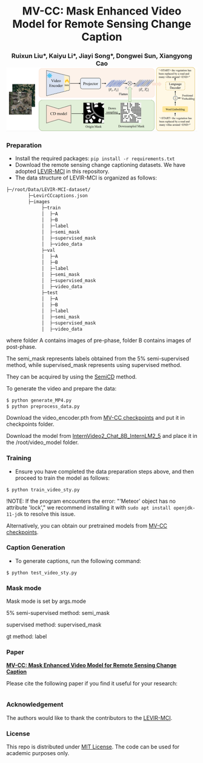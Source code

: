 <h1 align="center">MV-CC: Mask Enhanced Video Model for Remote Sensing Change Caption</h1>

<h3 align="center"> Ruixun Liu*, Kaiyu Li*, Jiayi Song*, Dongwei Sun, Xiangyong Cao
<br


![](Figure/image.png)



### Preparation
- Install the required packages: `pip install -r requirements.txt`
- Download the remote sensing change captioning datasets. We have adopted [LEVIR-MCI](https://github.com/Chen-Yang-Liu/Change-Agent) in this repository.
- The data structure of LEVIR-MCI is organized as follows:

```
├─/root/Data/LEVIR-MCI-dataset/
        ├─LevirCCcaptions.json
        ├─images
             ├─train
             │  ├─A
             │  ├─B
             │  ├─label
             │  ├─semi_mask
             │  ├─supervised_mask
             │  ├─video_data
             ├─val
             │  ├─A
             │  ├─B
             │  ├─label
             │  ├─semi_mask
             │  ├─supervised_mask
             │  ├─video_data
             ├─test
             │  ├─A
             │  ├─B
             │  ├─label
             │  ├─semi_mask
             │  ├─supervised_mask
             │  ├─video_data
```
where folder A contains images of pre-phase, folder B contains images of post-phase.

The semi_mask represents labels obtained from the 5% semi-supervised method, while supervised_mask represents using supervised method.

They can be acquired by using the [SemiCD](https://github.com/wgcban/SemiCD) method.

To generate the video and prepare the data:

```
$ python generate_MP4.py
$ python preprocess_data.py
```
Download the video_encoder.pth from [MV-CC checkpoints](https://drive.google.com/drive/folders/1bmMwyL4WNZcNE_vxTU5esLzL9lMy2s5H?usp=sharing) and put it in checkpoints folder.

Download the model from [InternVideo2_Chat_8B_InternLM2_5](https://huggingface.co/OpenGVLab/InternVideo2_Chat_8B_InternLM2_5) and place it in the /root/video_model folder.

### Training
- Ensure you have completed the data preparation steps above, and then proceed to train the model as follows:
```
$ python train_video_sty.py
```

!NOTE: If the program encounters the error: "'Meteor' object has no attribute 'lock'," we recommend installing it with `sudo apt install openjdk-11-jdk` to resolve this issue.

Alternatively, you can obtain our pretrained models from [MV-CC checkpoints](https://drive.google.com/drive/folders/1bmMwyL4WNZcNE_vxTU5esLzL9lMy2s5H?usp=sharing).

### Caption Generation
- To generate captions, run the following command:
```
$ python test_video_sty.py
```

### Mask mode
Mask mode is set by args.mode

5% semi-supervised method: semi_mask

supervised method: supervised_mask

gt method: label

### Paper
**[MV-CC: Mask Enhanced Video Model for Remote Sensing Change Caption]()**

Please cite the following paper if you find it useful for your research:

```

```

### Acknowledgement

The authors would like to thank the contributors to the [LEVIR-MCI](https://github.com/Chen-Yang-Liu/Change-Agent).

### License
This repo is distributed under [MIT License](https://github.com/liuruixun/MV-CC/blob/main/LICENSE.txt). The code can be used for academic purposes only.
